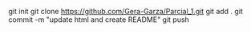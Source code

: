 git init
git clone https://github.com/Gera-Garza/Parcial_1.git
git add .
git commit -m "update html and create README"
git push